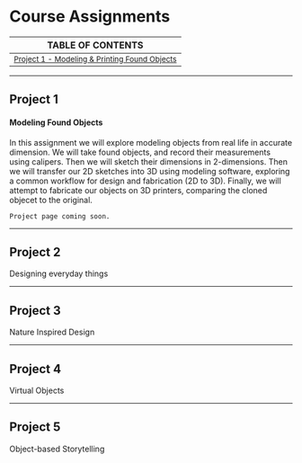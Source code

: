 # Course Assignments

| TABLE OF CONTENTS |
| ----------------- |
| <sub>[Project 1 - Modeling & Printing Found Objects](#project-1)</sub> |

---
## Project 1

#### Modeling Found Objects

In this assignment we will explore modeling objects from real life in accurate dimension. We will take found objects, and record their measurements using calipers. Then we will sketch their dimensions in 2-dimensions. Then we will transfer our 2D sketches into 3D using modeling software, exploring a common workflow for design and fabrication (2D to 3D). Finally, we will attempt to fabricate our objects on 3D printers, comparing the cloned objecet to the original.


```Project page coming soon.```

---
## Project 2

Designing everyday things

---
## Project 3

Nature Inspired Design

---
## Project 4

Virtual Objects

---
## Project 5

Object-based Storytelling
